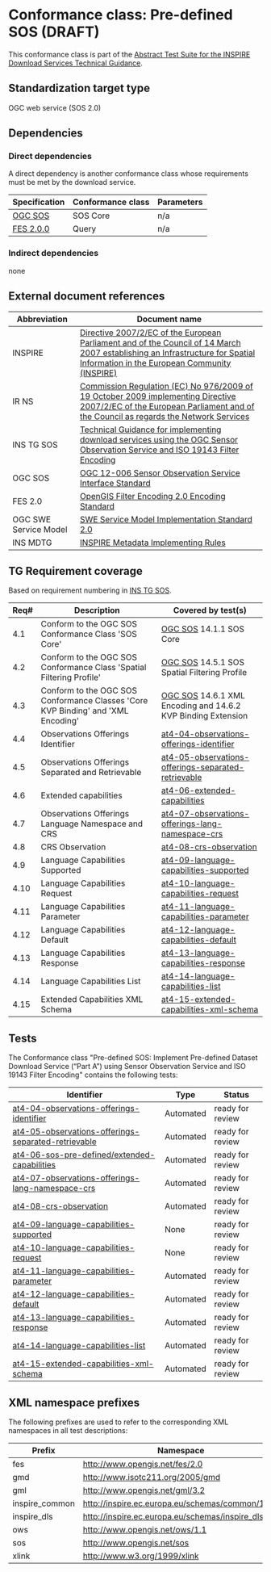 # Conformance class: Pre-defined SOS (DRAFT)

This conformance class is part of the [Abstract Test Suite for the INSPIRE Download Services Technical Guidance](http://inspire.ec.europa.eu/id/ats/download-sos/1.0).

## Standardization target type

OGC web service (SOS 2.0)

## Dependencies

### Direct dependencies

A direct dependency is another conformance class whose requirements must be met by the download service.

| Specification | Conformance class | Parameters | 
| ------------- | ----------------- | ---------- |
| [OGC SOS](#ref_OGC_SOS) | SOS Core | n/a |
| [FES 2.0.0](#ref_FES) | Query | n/a |

### Indirect dependencies

none
 
## External document references

| Abbreviation | Document name                       |
| ------------ | ----------------------------------- |
| INSPIRE <a name="ref_INSPIRE"></a> | [Directive 2007/2/EC of the European Parliament and of the Council of 14 March 2007 establishing an Infrastructure for Spatial Information in the European Community (INSPIRE)](http://eur-lex.europa.eu/legal-content/EN/TXT/PDF/?uri=CELEX:32007L0002&from=EN) |
| IR NS <a name="ref_IR_NS"></a>   | [Commission Regulation (EC) No 976/2009 of 19 October 2009 implementing Directive 2007/2/EC of the European Parliament and of the Council as regards the Network Services](http://eur-lex.europa.eu/legal-content/EN/TXT/PDF/?uri=CELEX:32009R0976&from=EN) |
| INS TG SOS <a name="ref_INS_TG_SOS"></a>   | [Technical Guidance for implementing download services using the OGC Sensor Observation Service and ISO 19143 Filter Encoding](http://inspire.ec.europa.eu/id/document/tg/download-sos/1.0) |
| OGC SOS <a name="ref_OGC_SOS"></a> | [OGC 12-006 Sensor Observation Service Interface Standard](https://portal.opengeospatial.org/files/?artifact_id=47599) |
| FES 2.0 <a name="ref_FES"></a> | [OpenGIS Filter Encoding 2.0 Encoding Standard](http://portal.opengeospatial.org/files/?artifact_id=39968) |
| OGC SWE Service Model | [SWE Service Model Implementation Standard 2.0](http://portal.opengeospatial.org/files/?artifact_id=38476) |
| INS MDTG | [INSPIRE Metadata Implementing Rules](http://inspire.ec.europa.eu/documents/Metadata/MD_IR_and_ISO_20131029.pdf) |

## TG Requirement coverage

Based on requirement numbering in [INS TG SOS](#ref_INS_TG_SOS).

| Req#   | Description                          | Covered by test(s)                 |
| ------ | ------------------------------------ | ---------------------------------- |
| 4.1    | Conform to the OGC SOS Conformance Class 'SOS Core'| [OGC SOS](#ref_OGC_SOS) 14.1.1 SOS Core
| 4.2    | Conform to the OGC SOS Conformance Class 'Spatial Filtering Profile'| [OGC SOS](#ref_OGC_SOS) 14.5.1 SOS Spatial Filtering Profile 
| 4.3    | Conform to the OGC SOS Conformance Classes 'Core KVP Binding' and 'XML Encoding'| [OGC SOS](#ref_OGC_SOS) 14.6.1 XML Encoding and 14.6.2 KVP Binding Extension
| 4.4    | Observations Offerings Identifier | [at4-04-observations-offerings-identifier](./at4-04-observations-offerings-identifier.md)
| 4.5    | Observations Offerings Separated and Retrievable | [at4-05-observations-offerings-separated-retrievable](./at4-05-observations-offerings-separated-retrievable.md)
| 4.6    | Extended capabilities | [at4-06-extended-capabilities](./at4-06-extended-capabilities.md)
| 4.7    | Observations Offerings Language Namespace and CRS | [at4-07-observations-offerings-lang-namespace-crs](./at4-07-observations-offerings-lang-namespace-crs.md)
| 4.8    | CRS Observation | [at4-08-crs-observation](./at4-08-crs-observation.md)
| 4.9    | Language Capabilities Supported | [at4-09-language-capabilities-supported](./at4-09-language-capabilities-supported.md)
| 4.10   | Language Capabilities Request | [at4-10-language-capabilities-request](./at4-10-language-capabilities-request.md)
| 4.11   | Language Capabilities Parameter | [at4-11-language-capabilities-parameter](./at4-11-language-capabilities-parameter.md)
| 4.12   | Language Capabilities Default | [at4-12-language-capabilities-default](./at4-12-language-capabilities-default.md)
| 4.13   | Language Capabilities Response | [at4-13-language-capabilities-response](./at4-13-language-capabilities-response.md)
| 4.14   | Language Capabilities List | [at4-14-language-capabilities-list](./at4-14-language-capabilities-list.md)
| 4.15   | Extended Capabilities XML Schema | [at4-15-extended-capabilities-xml-schema](./at4-15-extended-capabilities-xml-schema.md)

## Tests
The Conformance class "Pre-defined SOS: Implement Pre-defined Dataset Download Service (“Part A”) using Sensor Observation Service and ISO 19143 Filter Encoding" contains the following tests:

| Identifier                                                        | Type   | Status   |
| ----------------------------------------------------------------- | -------- | -------- |
| [at4-04-observations-offerings-identifier](./at4-04-observations-offerings-identifier.md) | Automated | ready for review |
| [at4-05-observations-offerings-separated-retrievable](./at4-05-observations-offerings-separated-retrievable.md) | Automated | ready for review |
| [at4-06-sos-pre-defined/extended-capabilities](./at4-06-extended-capabilities.md) | Automated | ready for review |
| [at4-07-observations-offerings-lang-namespace-crs](./at4-07-observations-offerings-lang-namespace-crs.md) | Automated | ready for review |
| [at4-08-crs-observation](./at4-08-crs-observation.md) | Automated | ready for review |
| [at4-09-language-capabilities-supported](./at4-09-language-capabilities-supported.md) | None | ready for review |
| [at4-10-language-capabilities-request](./at4-10-language-capabilities-request.md) | None | ready for review |
| [at4-11-language-capabilities-parameter](./at4-11-language-capabilities-parameter.md) | Automated | ready for review |
| [at4-12-language-capabilities-default](./at4-12-language-capabilities-default.md) | Automated | ready for review |
| [at4-13-language-capabilities-response](./at4-13-language-capabilities-response.md) | Automated | ready for review |
| [at4-14-language-capabilities-list](./at4-14-language-capabilities-list.md) | Automated | ready for review |
| [at4-15-extended-capabilities-xml-schema](./at4-15-extended-capabilities-xml-schema.md) | Automated | ready for review |

## XML namespace prefixes <a name="namespaces"></a>

The following prefixes are used to refer to the corresponding XML namespaces in all test descriptions:

Prefix         | Namespace
-------------- | -------------------------------------------------
fes            | http://www.opengis.net/fes/2.0
gmd            | http://www.isotc211.org/2005/gmd
gml            | http://www.opengis.net/gml/3.2
inspire\_common| http://inspire.ec.europa.eu/schemas/common/1.0
inspire\_dls   | http://inspire.ec.europa.eu/schemas/inspire_dls/1.0
ows            | http://www.opengis.net/ows/1.1
sos            | http://www.opengis.net/sos
xlink          | http://www.w3.org/1999/xlink
